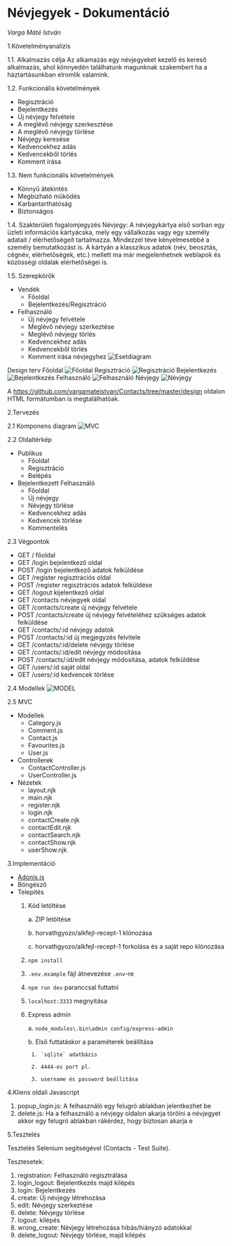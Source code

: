 # Névjegyek - Dokumentáció
*Varga Máté István*

1.Követelményanalízis

1.1.  Alkalmazás célja
  Az alkamazás egy névjegyeket kezelő és kereső alkalmazás, ahol könnyedén találhatunk magunknak szakembert ha a háztartásunkban elromlik valamink.
  
1.2.  Funkcionális követelmények
  - Regisztráció
  - Bejelentkezés
  - Új névjegy felvétele
  - A meglévő névjegy szerkesztése
  - A meglévő névjegy törlése
  - Névjegy keresése
  - Kedvencekhez adás
  - Kedvencekből törlés
  - Komment írása

1.3.  Nem funkcionális követelmények
  - Könnyű átekintés
  - Megbizható müködés
  - Karbantarthatóság
  - Biztonságos
  
1.4.  Szakterületi fogalomjegyzés
  Névjegy: A névjegykártya első sorban egy üzleti információs kártyácska, mely egy vállalkozás vagy egy személy adatait / elérhetőségeit tartalmazza. Mindezzel téve kényelmesebbé a személy bemutatkozást is. A kártyán a klasszikus adatok (név, beosztás, cégnév, elérhetőségek, etc.) mellett ma már megjelenhetnek weblapok és közösségi oldalak elérhetőségei is. 

1.5.  Szerepkörök
  - Vendék
    - Főoldal
    - Bejelentkezés/Regisztráció
  - Felhasználó
    - Új névjegy felvétele
    - Meglévő névjegy szerkeztése
    - Meglévő névjegy törlés
    - Kedvencekhez adás
    - Kedvencekből törlés
    - Komment írása névjegyhez
    ![Esetdiagram](https://github.com/vargamateistvan/Contacts/blob/master/doc/images/esetdiagram.png)

Design terv
Főoldal
![Főoldal](https://github.com/vargamateistvan/Contacts/blob/master/doc/images/main.png)
Regisztráció
![Regisztráció](https://github.com/vargamateistvan/Contacts/blob/master/doc/images/singin.png)
Bejelentkezés
![Bejelentkezés](https://github.com/vargamateistvan/Contacts/blob/master/doc/images/singup.png)
Felhasználó
![Felhasználó](https://github.com/vargamateistvan/Contacts/blob/master/doc/images/user.png)
Névjegy
![Névjegy](https://github.com/vargamateistvan/Contacts/blob/master/doc/images/contact.png)

A https://github.com/vargamateistvan/Contacts/tree/master/design oldalon HTML formátumban is megtalálhatóak.

2.Tervezés

2.1 Komponens diagram
![MVC](https://github.com/vargamateistvan/Contacts/blob/master/doc/images/mvc.png)

2.2 Oldaltérkép
- Publikus
    - Főoldal
    - Regisztráció
    - Belépés
- Bejelentkezett Felhasználó
    - Főoldal
    - Új névjegy
    - Névjegy törlése
    - Kedvencekhez adás
    - Kedvencek törlése
    - Kommentelés

2.3 Végpontok
- GET /                       főoldal
- GET /login                  bejelentkező oldal
- POST /login                 bejelentkező adatok felküldése
- GET /register               regisztrációs oldal
- POST /register              regisztrációs adatok felküldése
- GET /logout                 kijelentkező oldal
- GET /contacts               névjegyek oldal
- GET /contacts/create        új névjegy felvétele
- POST /contacts/create       új névjegy felvételéhez szükséges adatok felküldése
- GET /contacts/:id           névjegy adatok
- POST /contacts/:id          új megjegyzés felvitele
- GET /contacts/:id/delete    névjegy törlése
- GET /contacts/:id/edit      névjegy módosítása
- POST /contacts/:id/edit     névjegy módosítása, adatok felküldése
- GET /users/:id              saját oldal
- GET /users/:id              kedvencek törlése

2.4 Modellek
![MODEL](https://github.com/vargamateistvan/Contacts/blob/master/doc/images/model.png)

2.5 MVC

- Modellek
  - Category.js
  - Comment.js
  - Contact.js
  - Favourites.js
  - User.js
- Controllerek
  - ContactController.js
  - UserController.js
- Nézetek
  - layout.njk
  - main.njk
  - register.njk
  - login.njk
  - contactCreate.njk
  - contactEdit.njk
  - contactSearch.njk
  - contactShow.njk
  - userShow.njk

3.Implementáció

- [Adonis.js](http://www.adonisjs.com/)
- Böngésző
- Telepítés
  1. Kód letöltése
    
      a. ZIP letöltése

      b. horvathgyozo/alkfejl-recept-1 klónozása

      c. horvathgyozo/alkfejl-recept-1 forkolása és a saját repo klónozása

  2. `npm install`
  3. `.env.example` fájl átnevezése `.env`-re
  4. `npm run dev` paranccsal futtatni
  5. `localhost:3333` megnyitása
  6. Express admin

      a. `node_modules\.bin\admin config/express-admin`

      b. Első futtatáskor a paraméterek beállítása

          1. `sqlite` adatbázis

          2. 4444-es port pl.

          3. username és password beállítása

4.Kliens oldali Javascript 

1. popup_login.js: A felhasználó egy felugró ablakban jelentkezhet be
2. delete.js: Ha a felhasználó a névjegy oldalon akarja törölni a névjegyet akkor egy felugró ablakban rákérdez, hogy biztosan akarja e

5.Tesztelés

Tesztelés Selenium segitségével (Contacts - Test Suite).

Tesztesetek: 

1. registration: Felhasználó regisztrálása
2. login_logout: Bejelentkezés majd kilépés
3. login: Bejelentkezés
4. create: Új névjegy létrehozása
5. edit: Névjegy szerkeztése
6. delete: Névjegy törlése
7. logout: kilépés
8. wrong_create: Névjegy létrehozása hibás/hiányzó adatokkal
9. delete_logout: Névjegy törlése, majd kilépés